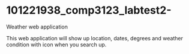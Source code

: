 # 101221938_comp3123_labtest2-
Weather web application


This web application will show up
location, dates, degrees and weather condition with icon when you search up.

